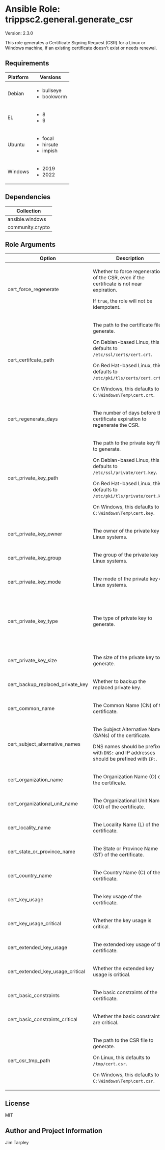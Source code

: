 <!-- BEGIN_ANSIBLE_DOCS -->

# Ansible Role: trippsc2.general.generate_csr
Version: 2.3.0

This role generates a Certificate Signing Request (CSR) for a Linux or Windows machine, if an existing certificate doesn't exist or needs renewal.

## Requirements

| Platform | Versions |
| -------- | -------- |
| Debian | <ul><li>bullseye</li><li>bookworm</li></ul> |
| EL | <ul><li>8</li><li>9</li></ul> |
| Ubuntu | <ul><li>focal</li><li>hirsute</li><li>impish</li></ul> |
| Windows | <ul><li>2019</li><li>2022</li></ul> |

## Dependencies

| Collection |
| ---------- |
| ansible.windows |
| community.crypto |

## Role Arguments
|Option|Description|Type|Required|Choices|Default|
|---|---|---|---|---|---|
| cert_force_regenerate | <p>Whether to force regeneration of the CSR, even if the certificate is not near expiration.</p><p>If `true`, the role will not be idempotent.</p> | bool | no |  | false |
| cert_certifcate_path | <p>The path to the certificate file to generate.</p><p>On Debian-based Linux, this defaults to `/etc/ssl/certs/cert.crt`.</p><p>On Red Hat-based Linux, this defaults to `/etc/pki/tls/certs/cert.crt`.</p><p>On Windows, this defaults to `C:\Windows\Temp\cert.crt`.</p> | path | no |  | OS Specific |
| cert_regenerate_days | <p>The number of days before the certificate expiration to regenerate the CSR.</p> | int | no |  | 30 |
| cert_private_key_path | <p>The path to the private key file to generate.</p><p>On Debian-based Linux, this defaults to `/etc/ssl/private/cert.key`.</p><p>On Red Hat-based Linux, this defaults to `/etc/pki/tls/private/cert.key`.</p><p>On Windows, this defaults to `C:\Windows\Temp\cert.key`.</p> | path | no |  | OS Specific |
| cert_private_key_owner | <p>The owner of the private key on Linux systems.</p> | str | no |  | root |
| cert_private_key_group | <p>The group of the private key on Linux systems.</p> | str | no |  | root |
| cert_private_key_mode | <p>The mode of the private key on Linux systems.</p> | str | no |  | 0600 |
| cert_private_key_type | <p>The type of private key to generate.</p> | str | no | <ul><li>DSA</li><li>ECC</li><li>Ed25519</li><li>Ed448</li><li>RSA</li><li>X25519</li><li>X448</li></ul> | RSA |
| cert_private_key_size | <p>The size of the private key to generate.</p> | int | no |  | 2048 |
| cert_backup_replaced_private_key | <p>Whether to backup the replaced private key.</p> | bool | no |  | true |
| cert_common_name | <p>The Common Name (CN) of the certificate.</p> | str | no |  | {{ inventory_hostname }} |
| cert_subject_alternative_names | <p>The Subject Alternative Names (SANs) of the certificate.</p><p>DNS names should be prefixed with `DNS:` and IP addresses should be prefixed with `IP:`.</p> | list of 'str' | no |  |  |
| cert_organization_name | <p>The Organization Name (O) of the certificate.</p> | str | no |  |  |
| cert_organizational_unit_name | <p>The Organizational Unit Name (OU) of the certificate.</p> | str | no |  |  |
| cert_locality_name | <p>The Locality Name (L) of the certificate.</p> | str | no |  |  |
| cert_state_or_province_name | <p>The State or Province Name (ST) of the certificate.</p> | str | no |  |  |
| cert_country_name | <p>The Country Name (C) of the certificate.</p> | str | no |  |  |
| cert_key_usage | <p>The key usage of the certificate.</p> | list of 'str' | no |  | ["digitalSignature", "keyEncipherment"] |
| cert_key_usage_critical | <p>Whether the key usage is critical.</p> | bool | no |  | true |
| cert_extended_key_usage | <p>The extended key usage of the certificate.</p> | list of 'str' | no |  | ["serverAuth", "clientAuth"] |
| cert_extended_key_usage_critical | <p>Whether the extended key usage is critical.</p> | bool | no |  | true |
| cert_basic_constraints | <p>The basic constraints of the certificate.</p> | list of 'str' | no |  |  |
| cert_basic_constraints_critical | <p>Whether the basic constraints are critical.</p> | bool | no |  | true |
| cert_csr_tmp_path | <p>The path to the CSR file to generate.</p><p>On Linux, this defaults to `/tmp/cert.csr`.</p><p>On Windows, this defaults to `C:\Windows\Temp\cert.csr`.</p> | path | no |  | OS Specific |


## License
MIT

## Author and Project Information
Jim Tarpley
<!-- END_ANSIBLE_DOCS -->
